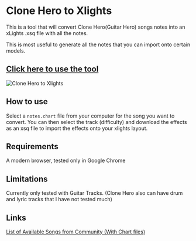 # Clone Hero to Xlights

This is a tool that will convert Clone Hero(Guitar Hero) songs notes into an xLights .xsq file with all the notes.

This is most useful to generate all the notes that you can import onto certain models.

## [Click here to use the tool](https://adamcoulombe.github.io/cloneherotoxlights/)

![Clone Hero to Xlights](https://adamcoulombe.github.io/cloneherotoxlights/cover.png)

## How to use

Select a `notes.chart` file from your computer for the song you want to convert. You can then select the track (difficulty) and download the effects as an xsq file to import the effects onto your xlights layout.

## Requirements

A modern browser, tested only in Google Chrome

## Limitations

Currently only tested with Guitar Tracks. (Clone Hero also can have drum and lyric tracks that I have not tested much)

## Links

[List of Available Songs from Community (With Chart files)](https://docs.google.com/spreadsheets/d/3B823ukxdVMocowo1s5XnT3tzciOfruhUVePENKc01o/edit#gid=0)
